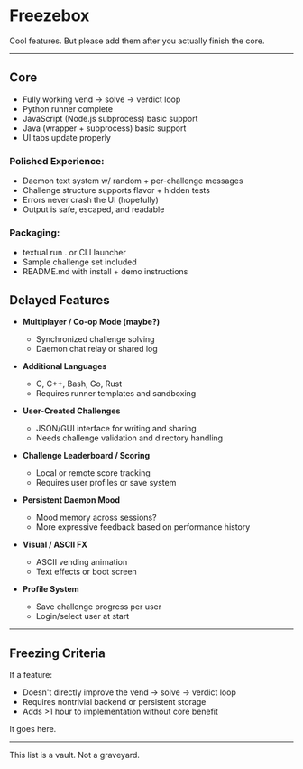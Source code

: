 # Freezebox

Cool features. But please add them after you actually finish the core.

---
## Core
- Fully working vend → solve → verdict loop
- Python runner complete
- JavaScript (Node.js subprocess) basic support
- Java (wrapper + subprocess) basic support
- UI tabs update properly
### Polished Experience:

- Daemon text system w/ random + per-challenge messages
- Challenge structure supports flavor + hidden tests 
- Errors never crash the UI (hopefully)
- Output is safe, escaped, and readable
### Packaging:

- textual run . or CLI launcher
- Sample challenge set included
- README.md with install + demo instructions

##  Delayed Features

- **Multiplayer / Co-op Mode (maybe?)**
  - Synchronized challenge solving
  - Daemon chat relay or shared log

- **Additional Languages**
  - C, C++, Bash, Go, Rust
  - Requires runner templates and sandboxing

- **User-Created Challenges**
  - JSON/GUI interface for writing and sharing
  - Needs challenge validation and directory handling

- **Challenge Leaderboard / Scoring**
  - Local or remote score tracking
  - Requires user profiles or save system

- **Persistent Daemon Mood**
  - Mood memory across sessions?
  - More expressive feedback based on performance history

- **Visual / ASCII FX**
  - ASCII vending animation
  - Text effects or boot screen

- **Profile System**
  - Save challenge progress per user
  - Login/select user at start

---

## Freezing Criteria

If a feature:
- Doesn't directly improve the vend → solve → verdict loop
- Requires nontrivial backend or persistent storage
- Adds >1 hour to implementation without core benefit

It goes here.

---

This list is a vault. Not a graveyard.
